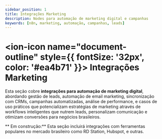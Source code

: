 ```yaml
---
sidebar_position: 1
title: Integrações Marketing
description: Nodes para automação de marketing digital e campanhas
keywords: [n8n, marketing, automação, campanhas, leads]
---
```


# <ion-icon name="document-outline" style={{ fontSize: '32px', color: '#ea4b71' }}></ion-icon> Integrações Marketing

Esta seção cobre **integrações para automação de marketing digital**, abordando gestão de leads, automação de email marketing, sincronização com CRMs, campanhas automatizadas, análise de performance, e casos de uso práticos que potencializam estratégias de marketing através de workflows inteligentes que nutrem leads, personalizam comunicação e otimizam conversões para negócios brasileiros.

** Em construção:** Esta seção incluirá integrações com ferramentas populares no mercado brasileiro como RD Station, Hubspot, e outras. 

